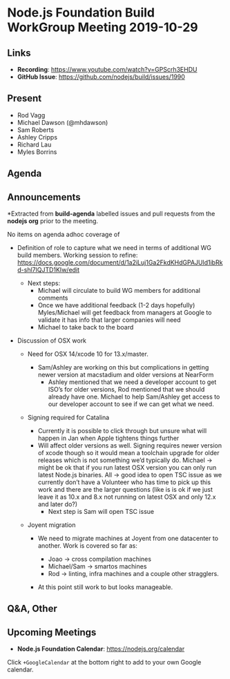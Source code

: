 ﻿# Node.js Foundation Build WorkGroup Meeting 2019-10-29

## Links

* **Recording**:  https://www.youtube.com/watch?v=GPScrh3EHDU
* **GitHub Issue**: https://github.com/nodejs/build/issues/1990
## Present

* Rod Vagg
* Michael Dawson (@mhdawson)
* Sam Roberts
* Ashley Cripps
* Richard Lau
* Myles Borrins

## Agenda


## Announcements
 
*Extracted from **build-agenda** labelled issues and pull requests from the **nodejs org** prior to the meeting.

No items on agenda adhoc coverage of

* Definition of role to capture what we need in terms of additional WG build members. Working
  session to refine:  https://docs.google.com/document/d/1a2iLuj1Ga2FkdKHdGPAJUld1ibRkd-shl7lQJTD1KIw/edit
  * Next steps:
     * Michael will circulate to build WG members for additional comments
     * Once we have additional feedback (1-2 days hopefully) Myles/Michael will get feedback from 
       managers at Google to validate it has info that larger companies will need
     * Michael to take back to the board

* Discussion of OSX work
  * Need for OSX 14/xcode 10 for 13.x/master. 
    * Sam/Ashley are working on this but complications in getting newer version at macstadium and
      older versions at NearForm
      * Ashley mentioned that we need a developer account to get ISO’s for older versions, Rod
        mentioned that we should already have one. Michael to help Sam/Ashley get access to our
        developer account to see if we can get what we need.
  * Signing required for Catalina
    * Currently it is possible to click through but unsure what will happen in Jan when Apple 
      tightens things further
    * Will affect older versions as well. Signing requires newer version of xcode though so it
      would mean a toolchain upgrade for older releases which is not something we’d typically 
      do.  Michael -> might be ok that if you run latest OSX version you can only run latest 
      Node.js binaries. All -> good idea to open TSC issue as we currently don’t have a
      Volunteer who has time to pick up this work and there are the larger questions (like is is
      ok if we just leave it as 10.x and 8.x not running on latest OSX and only 12.x and later do?)
      * Next step is Sam will open TSC issue


  * Joyent migration
    * We need to migrate machines at Joyent from one datacenter to another. Work is covered
      so far as:
        * Joao -> cross compilation machines
        * Michael/Sam -> smartos machines
        * Rod -> linting, infra machines and a couple other stragglers.

     * At this point still work to but looks manageable.


## Q&A, Other

## Upcoming Meetings


* **Node.js Foundation Calendar**: https://nodejs.org/calendar


Click `+GoogleCalendar` at the bottom right to add to your own Google calendar.
